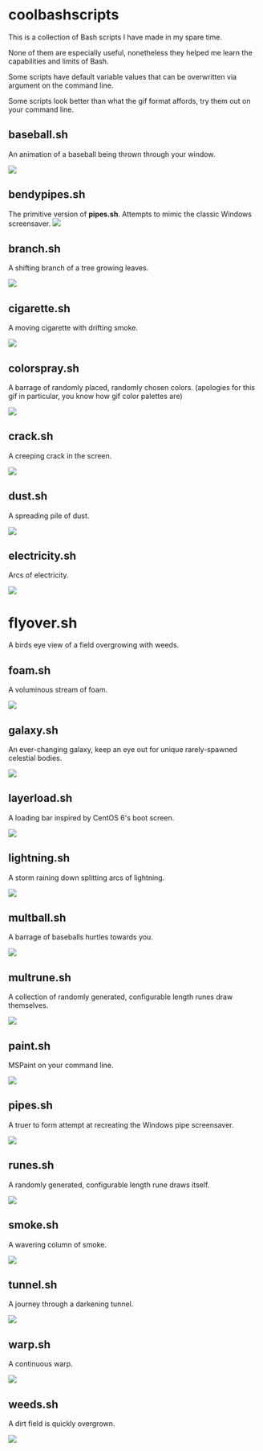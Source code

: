 # coolbashscripts

This is a collection of Bash scripts I have made in my spare time. 

None of them are especially useful, nonetheless they helped me learn
the capabilities and limits of Bash.

Some scripts have default variable values that can be overwritten via
argument on the command line.

Some scripts look better than what the gif format affords, try them
out on your command line.



## baseball.sh

An animation of a baseball being thrown through your window.

![](https://github.com/Gobian/coolbashscripts/blob/master/mp4/baseball.gif)

## bendypipes.sh

The primitive version of **pipes.sh**. Attempts to mimic the classic Windows screensaver.
![](https://github.com/Gobian/coolbashscripts/blob/master/gifs/bendypipes.gif)

## branch.sh

A shifting branch of a tree growing leaves.

![](https://github.com/Gobian/coolbashscripts/blob/master/gifs/branch.gif)

## cigarette.sh

A moving cigarette with drifting smoke.

![](https://github.com/Gobian/coolbashscripts/blob/master/gifs/cigarette.gif)

## colorspray.sh

A barrage of randomly placed, randomly chosen colors.
(apologies for this gif in particular, you know how gif color palettes are)

![](https://github.com/Gobian/coolbashscripts/blob/master/gifs/colorspray.gif)

## crack.sh

A creeping crack in the screen.

![](https://github.com/Gobian/coolbashscripts/blob/master/gifs/crack.gif)

## dust.sh

A spreading pile of dust.

![](https://github.com/Gobian/coolbashscripts/blob/master/gifs/dust.gif)

## electricity.sh

Arcs of electricity.

![](https://github.com/Gobian/coolbashscripts/blob/master/gifs/electricity.gif)

# flyover.sh

A birds eye view of a field overgrowing with weeds.

## foam.sh

A voluminous stream of foam.

![](https://github.com/Gobian/coolbashscripts/blob/master/gifs/foam.gif)

## galaxy.sh

An ever-changing galaxy, keep an eye out for unique rarely-spawned celestial bodies.

![](https://github.com/Gobian/coolbashscripts/blob/master/gifs/galaxy.gif)

## layerload.sh

A loading bar inspired by CentOS 6's boot screen.

![](https://github.com/Gobian/coolbashscripts/blob/master/gifs/layerload.gif)

## lightning.sh

A storm raining down splitting arcs of lightning.

![](https://github.com/Gobian/coolbashscripts/blob/master/gifs/lightning.gif)

## multball.sh

A barrage of baseballs hurtles towards you.

![](https://github.com/Gobian/coolbashscripts/blob/master/gifs/multball.gif)

## multrune.sh

A collection of randomly generated, configurable length runes draw themselves.

![](https://github.com/Gobian/coolbashscripts/blob/master/gifs/multrune.gif)

## paint.sh

MSPaint on your command line.

![](https://github.com/Gobian/coolbashscripts/blob/master/gifs/paint.gif)

## pipes.sh

A truer to form attempt at recreating the Windows pipe screensaver.

![](https://github.com/Gobian/coolbashscripts/blob/master/gifs/pipes.gif)

## runes.sh

A randomly generated, configurable length rune draws itself.

![](https://github.com/Gobian/coolbashscripts/blob/master/gifs/rune.gif)

## smoke.sh

A wavering column of smoke.

![](https://github.com/Gobian/coolbashscripts/blob/master/gifs/smoke.gif)

## tunnel.sh

A journey through a darkening tunnel.

![](https://github.com/Gobian/coolbashscripts/blob/master/gifs/tunnel.gif)

## warp.sh

A continuous warp.

![](https://github.com/Gobian/coolbashscripts/blob/master/gifs/warp.gif)


## weeds.sh

A dirt field is quickly overgrown.

![](https://github.com/Gobian/coolbashscripts/blob/master/gifs/weeds.gif)




